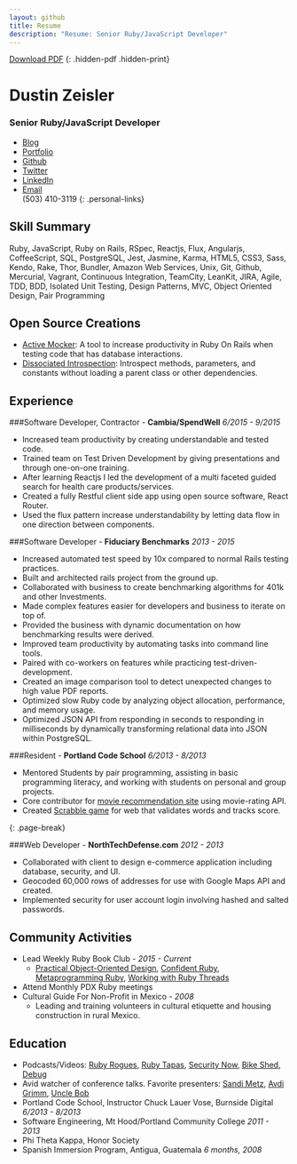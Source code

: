 ```yaml
---
layout: github
title: Resume
description: "Resume: Senior Ruby/JavaScript Developer"
---
```


[Download PDF](./dustin_zeisler.pdf)
{: .hidden-pdf .hidden-print}

# Dustin Zeisler

### Senior Ruby/JavaScript Developer

* [Blog](http://dustinzeisler.com)
* [Portfolio](http://dustinzeisler.com/projects)
* [Github](https://github.com/zeisler)
* [Twitter](https://twitter.com/dustinzeisler)
* [LinkedIn](https://www.linkedin.com/in/dzeisler)
* [Email](mailto:dustinzeisler@gmail.com)
<br />(503) 410-3119
{: .personal-links}

## Skill Summary

Ruby, JavaScript, Ruby on Rails, RSpec, Reactjs, Flux, Angularjs, CoffeeScript, SQL, PostgreSQL, Jest, Jasmine, Karma, HTML5, CSS3, Sass, Kendo, Rake, Thor, Bundler, Amazon Web Services, Unix, Git, Github, Mercurial, Vagrant, Continuous Integration, TeamCity, LeanKit, JIRA, Agile, TDD, BDD, Isolated Unit Testing, Design Patterns, MVC, Object Oriented Design, Pair Programming

## Open Source Creations

 * [Active Mocker](https://github.com/zeisler/active_mocker): A tool to increase productivity in Ruby On Rails when testing code that has database interactions.
 * [Dissociated Introspection](https://github.com/zeisler/dissociated_introspection): Introspect methods, parameters, and constants without loading a parent class or other dependencies.

## Experience

###Software Developer, Contractor - **Cambia/SpendWell** *6/2015 - 9/2015*

* Increased team productivity by creating understandable and tested code.
* Trained team on Test Driven Development by giving presentations and through one-on-one training.
* After learning Reactjs I led the development of a multi faceted guided search for health care products/services.
* Created a fully Restful client side app using open source software, React Router.
* Used the flux pattern increase understandability by letting data flow in one direction between components.

###Software Developer - **Fiduciary Benchmarks** *2013 - 2015*

* Increased automated test speed by 10x compared to normal Rails testing practices.
* Built and architected rails project from the ground up.
* Collaborated with business to create benchmarking algorithms for 401k and other Investments.
* Made complex features easier for developers and business to iterate on top of.
* Provided the business with dynamic documentation on how benchmarking results were derived.
* Improved team productivity by automating tasks into command line tools.
* Paired with co-workers on features while practicing test-driven-development.
* Created an image comparison tool to detect unexpected changes to high value PDF reports.
* Optimized slow Ruby code by analyzing object allocation, performance, and memory usage.
* Optimized JSON API from responding in seconds to responding in milliseconds by dynamically transforming relational data into JSON within PostgreSQL.

###Resident - **Portland Code School** *6/2013 - 8/2013*

* Mentored Students by pair programming, assisting in basic programming literacy, and working with students on personal and group projects.
* Core contributor for [movie recommendation site](http://critic-critic.herokuapp.com) using movie-rating API.
* Created [Scrabble game](http://scrabble-game.herokuapp.com) for web that validates words and tracks score.

{: .page-break}

###Web Developer - **NorthTechDefense.com** *2012 - 2013*
* Collaborated with client to design e-commerce application including database, security, and UI.
* Geocoded 60,000 rows of addresses for use with Google Maps API and created.
* Implemented security for user account login involving hashed and salted passwords.

## Community Activities

* Lead Weekly Ruby Book Club - *2015 - Current*
    * [Practical Object-Oriented Design](http://www.poodr.com/), 
    [Confident Ruby](http://www.confidentruby.com/), 
    [Metaprogramming Ruby](https://pragprog.com/book/ppmetr2/metaprogramming-ruby-2),
    [Working with Ruby Threads](http://www.jstorimer.com/products/working-with-ruby-threads)
* Attend Monthly PDX Ruby meetings
* Cultural Guide For Non-Profit in Mexico - *2008*
	* Leading and training volunteers in cultural etiquette and housing construction in rural Mexico.

## Education

* Podcasts/Videos: [Ruby Rogues](http://devchat.tv/ruby-rogues/), [Ruby Tapas](http://www.rubytapas.com), [Security Now](https://twit.tv/shows/security-now), [Bike Shed](http://bikeshed.fm), [Debug](http://www.imore.com/debug)
* Avid watcher of conference talks. Favorite presenters:  [Sandi Metz](http://confreaks.tv/presenters/sandi-metz), [Avdi Grimm](http://confreaks.tv/presenters/avdi-grimm), [Uncle Bob]( http://youtu.be/YX3iRjKj7C0 )
* Portland Code School, Instructor Chuck Lauer Vose, Burnside Digital *6/2013 - 8/2013*
* Software Engineering, Mt Hood/Portland Community College *2011 - 2013*
* Phi Theta Kappa, Honor Society
* Spanish Immersion Program, Antigua, Guatemala *6 months, 2008*

